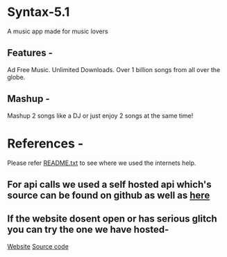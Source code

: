 # Syntax-5.1
A music app made for music lovers

## Features -
Ad Free Music.
Unlimited Downloads.
Over 1 billion songs from all over the globe.

## Mashup -
Mashup 2 songs like a DJ or just enjoy 2 songs at the same time!

# References -
Please refer [README.txt](https://github.com/CashlyCash/Syntax-5.1/blob/main/Website/README.txt) to see where we used the internets help.

## For api calls we used a self hosted api which's source can be found on github as well as [here](https://replit.com/@SH1FT3R/Music)
## If the website dosent open or has serious glitch you can try the one we have hosted-
[Website](https://Syntax-51.sh1ft3r.repl.co)
[Source code](https://replit.com/@SH1FT3R/Syntax-51)
